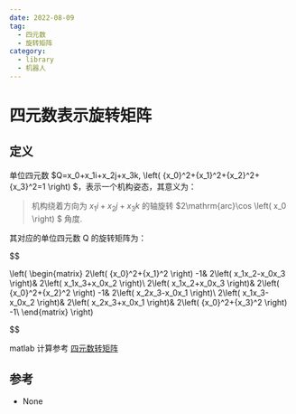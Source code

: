 ```yaml
---
date: 2022-08-09
tag:
  - 四元数
  - 旋转矩阵
category:
  - library
  - 机器人
---
```



# 四元数表示旋转矩阵


## 定义

单位四元数 $Q=x_0+x_1i+x_2j+x_3k, \left( {x_0}^2+{x_1}^2+{x_2}^2+{x_3}^2=1 \right) $，表示一个机构姿态，其意义为：

> 机构绕着方向为 $x_1i+x_2j+x_3k$ 的轴旋转 $2\mathrm{arc}\cos \left( x_0 \right) $ 角度.

其对应的单位四元数 Q 的旋转矩阵为：

$$

\left( \begin{matrix}
	2\left( {x_0}^2+{x_1}^2 \right) -1&		2\left( x_1x_2-x_0x_3 \right)&		2\left( x_1x_3+x_0x_2 \right)\\
	2\left( x_1x_2+x_0x_3 \right)&		2\left( {x_0}^2+{x_2}^2 \right) -1&		2\left( x_2x_3-x_0x_1 \right)\\
	2\left( x_1x_3-x_0x_2 \right)&		2\left( x_2x_3+x_0x_1 \right)&		2\left( {x_0}^2+{x_3}^2 \right) -1\\
\end{matrix} \right)

$$

matlab 计算参考 [四元数转矩阵](./../tool/matlab/四元数转矩阵.md)


## 参考

- None
